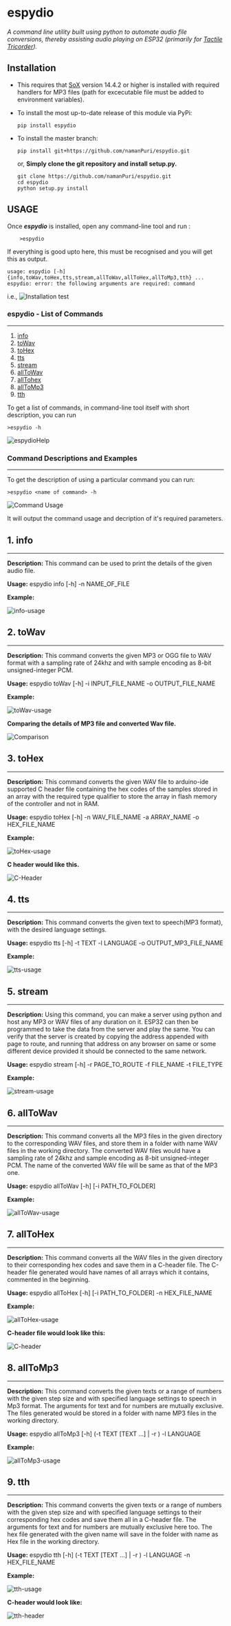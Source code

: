 # espydio

*A command line utility built using python to automate audio file conversions, thereby assisting audio playing on ESP32 (primarily for [Tactile Tricorder](temp)).*

## Installation

- This requires that [SoX](http://sox.sourceforge.net/) version 14.4.2 or higher is installed with required handlers for MP3 files (path for excecutable file must be added to environment variables).

- To install the most up-to-date release of this module via PyPi:

    ```pip install espydio```

- To install the master branch:

    ```pip install git+https://github.com/namanPuri/espydio.git```

    or, **Simply clone the git repository and install setup.py.**

    ```shell
    git clone https://github.com/namanPuri/espydio.git
    cd espydio
    python setup.py install
    ```

## USAGE

Once ***espydio*** is installed, open any command-line tool and run :

```shell
    >espydio
```

If everything is good upto here, this must be recognised and you will get this as output.

```shell
usage: espydio [-h] {info,toWav,toHex,tts,stream,allToWav,allToHex,allToMp3,tth} ...
espydio: error: the following arguments are required: command
```

i.e.,
![Installation test](https://github.com/namanPuri/espydio/raw/master/docs/images/espydio_check.PNG)

### espydio - List of Commands

---

1. [info](#info)
2. [toWav](#toWav)
3. [toHex](#toHex)
4. [tts](#tts)
5. [stream](#stream)
6. [allToWav](#allToWav)
7. [allTohex](#allToHex)
8. [allToMp3](#allToMp3)
9. [tth](#tth)

To get a list of commands, in command-line tool itself with short description, you can run

```shell
>espydio -h
```

![espydioHelp](https://github.com/namanPuri/espydio/raw/master/docs/images/help.PNG)

### Command Descriptions and Examples

---

To get the description of using a particular command you can run:

```shell
>espydio <name of command> -h
```

![Command Usage](https://github.com/namanPuri/espydio/raw/master/docs/images/command_usage.PNG)

It will output the command usage and decription of it's required parameters.

## 1. info <a name="info"></a>

---

**Description:** This command can be used to print the details of the given audio file.

**Usage:** espydio info [-h] -n NAME_OF_FILE

**Example:**

![info-usage](https://github.com/namanPuri/espydio/raw/master/docs/images/info_usage.PNG)

## 2. toWav <a name="toWav"></a>

---

**Description:** This command converts the given MP3 or OGG file to WAV format with a sampling rate of 24khz and with sample encoding as 8-bit unsigned-integer PCM.

**Usage:** espydio toWav [-h] -i INPUT_FILE_NAME -o OUTPUT_FILE_NAME

**Example:**

![toWav-usage](https://github.com/namanPuri/espydio/raw/master/docs/images/toWav_usage.PNG)

**Comparing the details of MP3 file and converted Wav file.**

![Comparison](https://github.com/namanPuri/espydio/raw/master/docs/images/comparison.PNG)

## 3. toHex <a name="toHex"></a>

---

**Description:** This command converts the given WAV file to arduino-ide supported C header file containing the hex codes of the samples stored in an array with the required type qualifier to store the array in flash memory of the controller and not in RAM.

**Usage:** espydio toHex [-h] -n WAV_FILE_NAME -a ARRAY_NAME -o HEX_FILE_NAME

**Example:**

![toHex-usage](https://github.com/namanPuri/espydio/raw/master/docs/images/toHex_usage.PNG)

**C header would like this.**

![C-Header](https://github.com/namanPuri/espydio/raw/master/docs/images/c-header.PNG)

## 4. tts <a name="tts"></a>

---

**Description:** This command converts the given text to speech(MP3 format), with the desired language settings.

**Usage:** espydio tts [-h] -t TEXT -l LANGUAGE -o OUTPUT_MP3_FILE_NAME

**Example:**

![tts-usage](https://github.com/namanPuri/espydio/raw/master/docs/images/tts_usage.PNG)

## 5. stream <a name="stream"></a>

---

**Description:** Using this command, you can make a server using python and host any MP3 or WAV files of any duration on it. ESP32 can then be programmed to take the data from the server and play the same. You can verify that the server is created by copying the address appended with page to route, and running that address on any browser on same or some different device provided it should be connected to the same network.

**Usage:** espydio stream [-h] -r PAGE_TO_ROUTE -f FILE_NAME -t FILE_TYPE

**Example:**

![stream-usage](https://github.com/namanPuri/espydio/raw/master/docs/images/stream_usage.PNG)

## 6. allToWav <a name="allToWav"></a>

---

**Description:** This command converts all the MP3 files in the given directory to the corresponding WAV files, and store them in a folder with name WAV files in the working directory. The converted WAV files would have a sampling rate of 24khz and sample encoding as 8-bit unsigned-integer PCM. The name of the converted WAV file will be same as that of the MP3 one.

**Usage:** espydio allToWav [-h] [-i PATH_TO_FOLDER]

**Example:**

![allToWav-usage](https://github.com/namanPuri/espydio/raw/master/docs/images/allToWav_usage.PNG)

## 7. allToHex <a name="allToHex"></a>

---

**Description:** This command converts all the WAV files in the given directory to their corresponding hex codes and save them in a C-header file. The C-header file generated would have names of all arrays which it contains, commented in the beginning.

**Usage:** espydio allToHex [-h] [-i PATH_TO_FOLDER] -n HEX_FILE_NAME

**Example:**

![allToHex-usage](https://github.com/namanPuri/espydio/raw/master/docs/images/allToHex_usage.PNG)

**C-header file would look like this:**

![C-header](https://github.com/namanPuri/espydio/raw/master/docs/images/MIMO_header.PNG)

## 8. allToMp3 <a name="allToMp3"></a>

---

**Description:** This command converts the given texts or a range of numbers with the given step size and with specified language settings to speech in Mp3 format. The arguments for text and for numbers are mutually exclusive. The files generated would be stored in a folder with name MP3 files in the working directory.

**Usage:** espydio allToMp3 [-h] (-t TEXT [TEXT ...] | -r   ) -l LANGUAGE

**Example:**

![allToMp3-usage](https://github.com/namanPuri/espydio/raw/master/docs/images/allToMp3_usage.PNG)

## 9. tth <a name="tth"></a>

---

**Description:** This command converts the given texts or a range of numbers with the given step size and with specified language settings to their corresponding hex codes and save them all in a C-header file. The arguments for text and for numbers are mutually exclusive here too. The hex file generated with the given name will save in the folder with name as Hex file in the working directory.

**Usage:** espydio tth [-h] (-t TEXT [TEXT ...] | -r   ) -l LANGUAGE -n HEX_FILE_NAME

**Example:**

![tth-usage](https://github.com/namanPuri/espydio/raw/master/docs/images/tth_usage.PNG)

**C-header would look like:**

![tth-header](https://github.com/namanPuri/espydio/raw/master/docs/images/tth_header.PNG)
